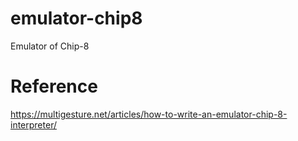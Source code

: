 # emulator-chip8
 Emulator of Chip-8

# Reference
https://multigesture.net/articles/how-to-write-an-emulator-chip-8-interpreter/